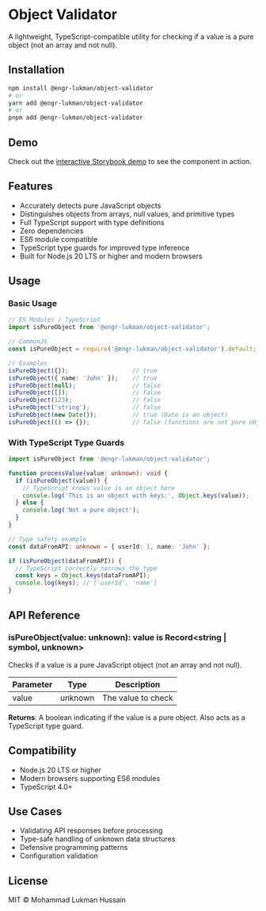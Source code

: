 # Object Validator

A lightweight, TypeScript-compatible utility for checking if a value is a pure object (not an array and not null).

## Installation

```bash
npm install @engr-lukman/object-validator
# or
yarn add @engr-lukman/object-validator
# or
pnpm add @engr-lukman/object-validator
```

## Demo

Check out the [interactive Storybook demo](https://engr-lukman.github.io/npm-packages/?path=/story/utilities-object-validator--empty-object) to see the component in action.

## Features

- Accurately detects pure JavaScript objects
- Distinguishes objects from arrays, null values, and primitive types
- Full TypeScript support with type definitions
- Zero dependencies
- ES6 module compatible
- TypeScript type guards for improved type inference
- Built for Node.js 20 LTS or higher and modern browsers

## Usage

### Basic Usage

```typescript
// ES Modules / TypeScript
import isPureObject from '@engr-lukman/object-validator';

// CommonJS
const isPureObject = require('@engr-lukman/object-validator').default;

// Examples
isPureObject({});                  // true
isPureObject({ name: 'John' });    // true
isPureObject(null);                // false
isPureObject([]);                  // false
isPureObject(123);                 // false
isPureObject('string');            // false
isPureObject(new Date());          // true (Date is an object)
isPureObject(() => {});            // false (functions are not pure objects)
```

### With TypeScript Type Guards

```typescript
import isPureObject from '@engr-lukman/object-validator';

function processValue(value: unknown): void {
  if (isPureObject(value)) {
    // TypeScript knows value is an object here
    console.log('This is an object with keys:', Object.keys(value));
  } else {
    console.log('Not a pure object');
  }
}

// Type safety example
const dataFromAPI: unknown = { userId: 1, name: 'John' };

if (isPureObject(dataFromAPI)) {
  // TypeScript correctly narrows the type
  const keys = Object.keys(dataFromAPI);
  console.log(keys); // ['userId', 'name']
}
```

## API Reference

### isPureObject(value: unknown): value is Record<string | symbol, unknown>

Checks if a value is a pure JavaScript object (not an array and not null).

| Parameter | Type | Description |
|-----------|------|-------------|
| value | unknown | The value to check |

**Returns**: A boolean indicating if the value is a pure object. Also acts as a TypeScript type guard.

## Compatibility

- Node.js 20 LTS or higher
- Modern browsers supporting ES6 modules
- TypeScript 4.0+

## Use Cases

- Validating API responses before processing
- Type-safe handling of unknown data structures
- Defensive programming patterns
- Configuration validation

## License

MIT © Mohammad Lukman Hussain